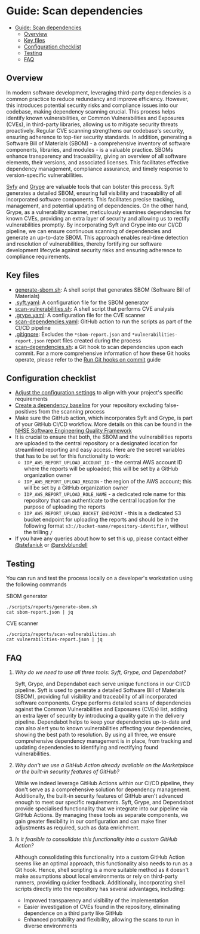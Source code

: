 # Guide: Scan dependencies

- [Guide: Scan dependencies](#guide-scan-dependencies)
  - [Overview](#overview)
  - [Key files](#key-files)
  - [Configuration checklist](#configuration-checklist)
  - [Testing](#testing)
  - [FAQ](#faq)

## Overview

In modern software development, leveraging third-party dependencies is a common practice to reduce redundancy and improve efficiency. However, this introduces potential security risks and compliance issues into our codebase, making dependency scanning crucial. This process helps identify known vulnerabilities, or Common Vulnerabilities and Exposures (CVEs), in third-party libraries, allowing us to mitigate security threats proactively. Regular CVE scanning strengthens our codebase's security, ensuring adherence to top-tier security standards. In addition, generating a Software Bill of Materials (SBOM) - a comprehensive inventory of software components, libraries, and modules - is a valuable practice. SBOMs enhance transparency and traceability, giving an overview of all software elements, their versions, and associated licenses. This facilitates effective dependency management, compliance assurance, and timely response to version-specific vulnerabilities.

[Syfy](https://github.com/anchore/syft) and [Grype](https://github.com/anchore/grype) are valuable tools that can bolster this process. Syft generates a detailed SBOM, ensuring full visibility and traceability of all incorporated software components. This facilitates precise tracking, management, and potential updating of dependencies. On the other hand, Grype, as a vulnerability scanner, meticulously examines dependencies for known CVEs, providing an extra layer of security and allowing us to rectify vulnerabilities promptly. By incorporating Syft and Grype into our CI/CD pipeline, we can ensure continuous scanning of dependencies and generate an up-to-date SBOM. This approach enables real-time detection and resolution of vulnerabilities, thereby fortifying our software development lifecycle against security risks and ensuring adherence to compliance requirements.

## Key files

- [generate-sbom.sh](../../scripts/reports/generate-sbom.sh): A shell script that generates SBOM (Software Bill of Materials)
- [.syft.yaml](../../scripts/config/.syft.yaml): A configuration file for the SBOM generator
- [scan-vulnerabilities.sh](../../scripts/reports/scan-vulnerabilities.sh): A shell script that performs CVE analysis
- [.grype.yaml](../../scripts/config/.grype.yaml): A configuration file for the CVE scanner
- [scan-dependencies.yaml](../../.github/workflows/scan-dependencies.yaml): GitHub action to run the scripts as part of the CI/CD pipeline
- [.gitignore](../../.gitignore): Excludes the `*sbom-report.json` and `*vulnerabilities-report.json` report files created during the process
- [scan-dependencies.sh](../../scripts/githooks/scan-dependencies.sh): a Git hook to scan dependencies upon each commit. For a more comprehensive information of how these Git hooks operate, please refer to the [Run Git hooks on commit](./Run_Git_hooks_on_commit.md) guide

## Configuration checklist

- [Adjust the configuration settings](../../scripts/config/.grype.yaml) to align with your project's specific requirements
- [Create a dependency baseline](https://github.com/anchore/grype#specifying-matches-to-ignore) for your repository excluding false-positives from the scanning process
- Make sure the GitHub action, which incorporates Syft and Grype, is part of your GitHub CI/CD workflow. More details on this can be found in the [NHSE Software Engineering Quality Framework](https://github.com/NHSDigital/software-engineering-quality-framework/blob/main/tools/dependency-scan/README.md)
- It is crucial to ensure that both, the SBOM and the vulnerabilities reports are uploaded to the central repository or a designated location for streamlined reporting and easy access. Here are the secret variables that has to be set for this functionality to work:
  - `IDP_AWS_REPORT_UPLOAD_ACCOUNT_ID` - the central AWS account ID where the reports will be uploaded; this will be set by a GitHub organization owner
  - `IDP_AWS_REPORT_UPLOAD_REGION` - the region of the AWS account; this will be set by a GitHub organization owner
  - `IDP_AWS_REPORT_UPLOAD_ROLE_NAME` - a dedicated role name for this repository that can authenticate to the central location for the purpose of uploading the reports
  - `IDP_AWS_REPORT_UPLOAD_BUCKET_ENDPOINT` - this is a dedicated S3 bucket endpoint for uploading the reports and should be in the following format `s3://bucket-name/repository-identifier`, without the trilling `/`
- If you have any queries about how to set this up, please contact either [@stefaniuk](https://github.com/stefaniuk) or [@andyblundell](https://github.com/andyblundell)

## Testing

You can run and test the process locally on a developer's workstation using the following commands

SBOM generator

```shell
./scripts/reports/generate-sbom.sh
cat sbom-report.json | jq
```

CVE scanner

```shell
./scripts/reports/scan-vulnerabilities.sh
cat vulnerabilities-report.json | jq
```

## FAQ

1. _Why do we need to use all three tools: Syft, Grype, and Dependabot?_

   Syft, Grype, and Dependabot each serve unique functions in our CI/CD pipeline. Syft is used to generate a detailed Software Bill of Materials (SBOM), providing full visibility and traceability of all incorporated software components. Grype performs detailed scans of dependencies against the Common Vulnerabilities and Exposures (CVEs) list, adding an extra layer of security by introducing a quality gate in the delivery pipeline. Dependabot helps to keep your dependencies up-to-date and can also alert you to known vulnerabilities affecting your dependencies, showing the best path to resolution. By using all three, we ensure comprehensive dependency management is in place, from tracking and updating dependencies to identifying and rectifying found vulnerabilities.

2. _Why don't we use a GitHub Action already available on the Marketplace or the built-in security features of GitHub?_

   While we indeed leverage GitHub Actions within our CI/CD pipeline, they don't serve as a comprehensive solution for dependency management. Additionally, the built-in security features of GitHub aren't advanced enough to meet our specific requirements. Syft, Grype, and Dependabot provide specialised functionality that we integrate into our pipeline via GitHub Actions. By managing these tools as separate components, we gain greater flexibility in our configuration and can make finer adjustments as required, such as data enrichment.

3. _Is it feasible to consolidate this functionality into a custom GitHub Action?_

   Although consolidating this functionality into a custom GitHub Action seems like an optimal approach, this functionality also needs to run as a Git hook. Hence, shell scripting is a more suitable method as it doesn't make assumptions about local environments or rely on third-party runners, providing quicker feedback. Additionally, incorporating shell scripts directly into the repository has several advantages, including:

   - Improved transparency and visibility of the implementation
   - Easier investigation of CVEs found in the repository, eliminating dependence on a third party like GitHub
   - Enhanced portability and flexibility, allowing the scans to run in diverse environments
